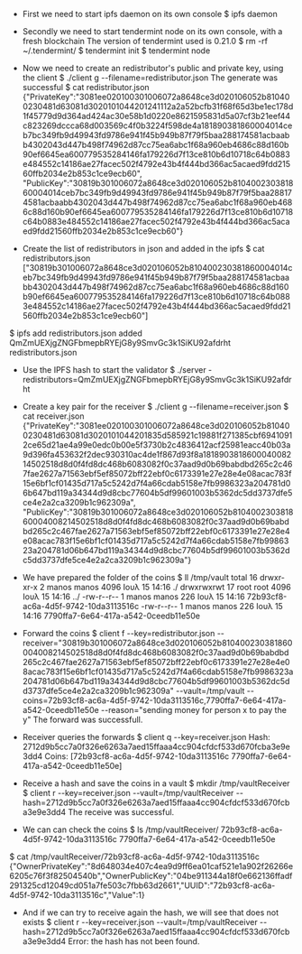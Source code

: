 - First we need to start ipfs daemon on its own console
$ ipfs daemon

- Secondly we need to start tendermint node on its own console, with a fresh blockchain
  The version of tendermint used is 0.21.0
$ rm -rf ~/.tendermint/
$ tendermint init
$ tendermint node

- Now we need to create an redistributor's public and private key, using the client
$ ./client g --filename=redistributor.json
The generate was successful
$ cat redistributor.json {"PrivateKey":"3081ee020100301006072a8648ce3d020106052b810400230481d63081d3020101044201241112a2a52bcfb31f68f65d3be1ec178d1f45779d9d364ad424ac30e58b1d0220e8621595831d5a07cf3b21eef44c823269dccca68d003569c4f0b3224f598de4a181890381860004014ceb7bc349fb9d49943fd9786e941f45b949b87f79f5baa288174581acbaabb4302043d447b498f74962d87cc75ea6abc1f68a960eb4686c88d160b90ef6645ea600779535284146fa179226d7f13ce810b6d10718c64b0883e484552c14186ae27facec502f4792e43b4f444bd366ac5acaed9fdd21560ffb2034e2b853c1ce9ecb60",
"PublicKey":"30819b301006072a8648ce3d020106052b810400230381860004014ceb7bc349fb9d49943fd9786e941f45b949b87f79f5baa288174581acbaabb4302043d447b498f74962d87cc75ea6abc1f68a960eb4686c88d160b90ef6645ea600779535284146fa179226d7f13ce810b6d10718c64b0883e484552c14186ae27facec502f4792e43b4f444bd366ac5acaed9fdd21560ffb2034e2b853c1ce9ecb60"}

- Create the list of redistributors in json and added in the ipfs 
$ cat redistributors.json ["30819b301006072a8648ce3d020106052b810400230381860004014ceb7bc349fb9d49943fd9786e941f45b949b87f79f5baa288174581acbaabb4302043d447b498f74962d87cc75ea6abc1f68a960eb4686c88d160b90ef6645ea600779535284146fa179226d7f13ce810b6d10718c64b0883e484552c14186ae27facec502f4792e43b4f444bd366ac5acaed9fdd21560ffb2034e2b853c1ce9ecb60"]

$ ipfs add redistributors.json 
added QmZmUEXjgZNGFbmepbRYEjG8y9SmvGc3k1SiKU92afdrht redistributors.json

- Use the IPFS hash to start the validator
$ ./server -redistributors=QmZmUEXjgZNGFbmepbRYEjG8y9SmvGc3k1SiKU92afdrht

- Create a key pair for the receiver
$ ./client g --filename=receiver.json
$ cat receiver.json 
{"PrivateKey":"3081ee020100301006072a8648ce3d020106052b810400230481d63081d3020101044201835d585921c19881f271385cbf69410912ce65d21ae4a99e0edc0b00e5f3730b2c4836412acf25981eacc40b03a9d396fa453632f2dec930310ac4de1f867d93f8a181890381860004008214502518d8d0f4fd8dc468b6083082f0c37aad9d0b69babdbd265c2c467fae2627a71563ebf5ef85072bff22ebf0c6173391e27e28e4e08acac783f15e6bf1cf01435d717a5c5242d7f4a66cdab5158e7fb9986323a204781d06b647bd119a34344d9d8cbc77604b5df99601003b5362dc5dd3737dfe5ce4e2a2ca3209b1c962309a",
"PublicKey":"30819b301006072a8648ce3d020106052b810400230381860004008214502518d8d0f4fd8dc468b6083082f0c37aad9d0b69babdbd265c2c467fae2627a71563ebf5ef85072bff22ebf0c6173391e27e28e4e08acac783f15e6bf1cf01435d717a5c5242d7f4a66cdab5158e7fb9986323a204781d06b647bd119a34344d9d8cbc77604b5df99601003b5362dc5dd3737dfe5ce4e2a2ca3209b1c962309a"}

- We have prepared the folder of the coins 
$ ll /tmp/vault
total 16
drwxr-xr-x  2 manos manos 4096 Ιουλ 15 14:16 ./
drwxrwxrwt 17 root  root  4096 Ιουλ 15 14:16 ../
-rw-r--r--  1 manos manos  226 Ιουλ 15 14:16 72b93cf8-ac6a-4d5f-9742-10da3113516c
-rw-r--r--  1 manos manos  226 Ιουλ 15 14:16 7790ffa7-6e64-417a-a542-0ceedb11e50e


- Forward the coins
$ client f --key=redistributor.json --receiver="30819b301006072a8648ce3d020106052b810400230381860004008214502518d8d0f4fd8dc468b6083082f0c37aad9d0b69babdbd265c2c467fae2627a71563ebf5ef85072bff22ebf0c6173391e27e28e4e08acac783f15e6bf1cf01435d717a5c5242d7f4a66cdab5158e7fb9986323a204781d06b647bd119a34344d9d8cbc77604b5df99601003b5362dc5dd3737dfe5ce4e2a2ca3209b1c962309a" --vault=/tmp/vault --coins=72b93cf8-ac6a-4d5f-9742-10da3113516c,7790ffa7-6e64-417a-a542-0ceedb11e50e --reason="sending money for person x to pay the y"
The forward was successfull.

- Receiver queries the forwards
$ client q --key=receiver.json
Hash:	 2712d9b5cc7a0f326e6263a7aed15ffaaa4cc904cfdcf533d670fcba3e9e3dd4
Coins:	 [72b93cf8-ac6a-4d5f-9742-10da3113516c 7790ffa7-6e64-417a-a542-0ceedb11e50e]

- Receive a hash and save the coins in a vault
$ mkdir /tmp/vaultReceiver
$ client r --key=receiver.json --vault=/tmp/vaultReceiver --hash=2712d9b5cc7a0f326e6263a7aed15ffaaa4cc904cfdcf533d670fcba3e9e3dd4
The receive was successful.


- We can can check the coins
$ ls /tmp/vaultReceiver/
72b93cf8-ac6a-4d5f-9742-10da3113516c  7790ffa7-6e64-417a-a542-0ceedb11e50e

$ cat /tmp/vaultReceiver/72b93cf8-ac6a-4d5f-9742-10da3113516c 
{"OwnerPrivateKey":"8d648034e407c4ea9d9ff6ea01caf521e1a902f26266e6205c76f3f82504540b","OwnerPublicKey":"04be911344a18f0e662136ffadf291325cd12049cd051a7fe503c7fbb63d2661","UUID":"72b93cf8-ac6a-4d5f-9742-10da3113516c","Value":1}

- And if we can try to receive again the hash, we will see that does not exists
$ client r --key=receiver.json --vault=/tmp/vaultReceiver --hash=2712d9b5cc7a0f326e6263a7aed15ffaaa4cc904cfdcf533d670fcba3e9e3dd4
Error: the hash has not been found.
